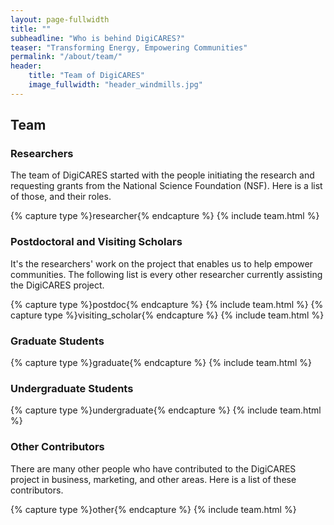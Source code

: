 ```yaml
---
layout: page-fullwidth
title: ""
subheadline: "Who is behind DigiCARES?"
teaser: "Transforming Energy, Empowering Communities"
permalink: "/about/team/"
header:
    title: "Team of DigiCARES"
    image_fullwidth: "header_windmills.jpg"
---
```


## Team

### Researchers

The team of DigiCARES started with the people initiating the research and
requesting grants from the National Science Foundation (NSF). Here is a list of
those, and their roles.

{% capture type %}researcher{% endcapture %}
{% include team.html %}

### Postdoctoral and Visiting Scholars

It's the researchers' work on the project that enables us to help empower
communities. The following list is every other researcher currently assisting
the DigiCARES project.

{% capture type %}postdoc{% endcapture %}
{% include team.html %}
{% capture type %}visiting_scholar{% endcapture %}
{% include team.html %}

### Graduate Students

{% capture type %}graduate{% endcapture %}
{% include team.html %}

### Undergraduate Students

{% capture type %}undergraduate{% endcapture %}
{% include team.html %}

### Other Contributors

There are many other people who have contributed to the DigiCARES project in
business, marketing, and other areas. Here is a list of these contributors.

{% capture type %}other{% endcapture %}
{% include team.html %}


